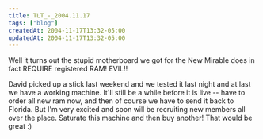 ```yaml
---
title: TLT_-_2004.11.17
tags: ["blog"]
createdAt: 2004-11-17T13:32-05:00
updatedAt: 2004-11-17T13:32-05:00
---
```


Well it turns out the stupid motherboard we got for the New Mirable does in fact REQUIRE registered RAM! EVIL!!

David picked up a stick last weekend and we tested it last night and at last we have a working machine. It'll still be a while before it is live -- have to order all new ram now, and then of course we have to send it back to Florida. But I'm very excited and soon will be recruiting new members all over the place. Saturate this machine and then buy another! That would be great :)

